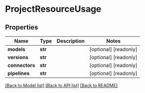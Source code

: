 # ProjectResourceUsage

## Properties
Name | Type | Description | Notes
------------ | ------------- | ------------- | -------------
**models** | **str** |  | [optional] [readonly] 
**versions** | **str** |  | [optional] [readonly] 
**connectors** | **str** |  | [optional] [readonly] 
**pipelines** | **str** |  | [optional] [readonly] 

[[Back to Model list]](../README.md#documentation-for-models) [[Back to API list]](../README.md#documentation-for-api-endpoints) [[Back to README]](../README.md)



